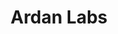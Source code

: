 ---
codehost: https://github.com/https://github.com/ardanlabs
instagram: https://instagram.com/ardan_labs
logohandle: ardanlabs
sort: ardanlabs
title: Ardan Labs
twitter: https://x.com/ardanlabs
website: https://www.ardanlabs.com/
---